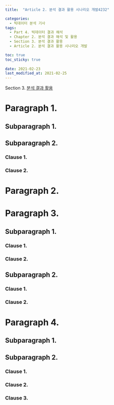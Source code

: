 ```yaml
---
title:  "Article 2. 분석 결과 활용 시나리오 개발4232"

categories:
  - 빅데이터 분석 기사
tags: 
  - Part 4. 빅데이터 결과 해석
  - Chapter 2. 분석 결과 해석 및 활용
  - Section 3. 분석 결과 활용
  - Article 2. 분석 결과 활용 시나리오 개발

toc: true
toc_sticky: true
 
date: 2021-02-23
last_modified_at: 2021-02-25
---
```


Section 3. [분석 결과 활용]()

# Paragraph 1. 

## Subparagraph 1. 

## Subparagraph 2. 

### Clause 1. 

### Clause 2. 

# Paragraph 2. 

# Paragraph 3. 

## Subparagraph 1. 

### Clause 1. 

### Clause 2. 

## Subparagraph 2. 

### Clause 1. 

### Clause 2. 

# Paragraph 4. 

## Subparagraph 1. 

## Subparagraph 2. 

### Clause 1. 

### Clause 2. 

### Clause 3. 